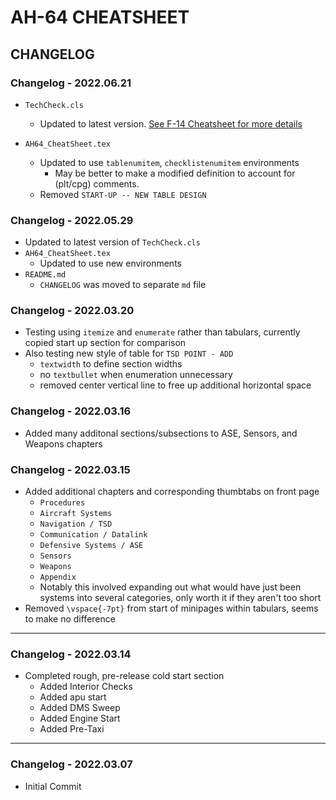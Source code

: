 # AH-64 CHEATSHEET

## CHANGELOG

### Changelog - 2022.06.21

- `TechCheck.cls`
  - Updated to latest version. [See F-14 Cheatsheet for more details](https://github.com/Techneatium/F14_CheatSheet/blob/master/CHANGELOG.md)

- `AH64_CheatSheet.tex`
  - Updated to use `tablenumitem`, `checklistenumitem` environments
    - May be better to make a modified definition to account for (plt/cpg) comments.
  - Removed `START-UP -- NEW TABLE DESIGN`

### Changelog - 2022.05.29

- Updated to latest version of `TechCheck.cls`
- `AH64_CheatSheet.tex`
  - Updated to use new environments
- `README.md`
  - `CHANGELOG` was moved to separate `md` file

### Changelog - 2022.03.20

- Testing using `itemize` and `enumerate` rather than tabulars, currently copied start up section for comparison
- Also testing new style of table for `TSD POINT - ADD`
  - `textwidth` to define section widths
  - no `textbullet` when enumeration unnecessary
  - removed center vertical line to free up additional horizontal space

### Changelog - 2022.03.16

- Added many additonal sections/subsections to ASE, Sensors, and Weapons chapters

### Changelog - 2022.03.15

- Added additional chapters and corresponding thumbtabs on front page
  - `Procedures`
  - `Aircraft Systems`
  - `Navigation / TSD`
  - `Communication / Datalink`
  - `Defensive Systems / ASE`
  - `Sensors`
  - `Weapons`
  - `Appendix`
  - Notably this involved expanding out what would have just been systems into several categories, only worth it if they aren't too short
- Removed `\vspace{-7pt}` from start of minipages within tabulars, seems to make no difference

***

### Changelog - 2022.03.14

- Completed rough, pre-release cold start section
  - Added Interior Checks
  - Added apu start
  - Added DMS Sweep
  - Added Engine Start
  - Added Pre-Taxi

***

### Changelog - 2022.03.07

- Initial Commit
